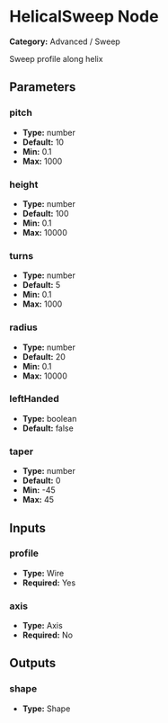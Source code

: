 
# HelicalSweep Node

**Category:** Advanced / Sweep

Sweep profile along helix

## Parameters


### pitch
- **Type:** number
- **Default:** 10
- **Min:** 0.1
- **Max:** 1000



### height
- **Type:** number
- **Default:** 100
- **Min:** 0.1
- **Max:** 10000



### turns
- **Type:** number
- **Default:** 5
- **Min:** 0.1
- **Max:** 1000



### radius
- **Type:** number
- **Default:** 20
- **Min:** 0.1
- **Max:** 10000



### leftHanded
- **Type:** boolean
- **Default:** false





### taper
- **Type:** number
- **Default:** 0
- **Min:** -45
- **Max:** 45



## Inputs


### profile
- **Type:** Wire
- **Required:** Yes



### axis
- **Type:** Axis
- **Required:** No



## Outputs


### shape
- **Type:** Shape




